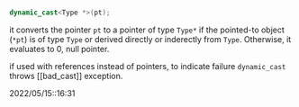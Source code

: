 # 
```c++
dynamic_cast<Type *>(pt);
```
it converts the pointer `pt` to a pointer of type `Type*` if the pointed-to object (`*pt`) is of type `Type` or derived directly or inderectly from `Type`. Otherwise, it evaluates to 0, null pointer. 

if used with references instead of pointers, to indicate failure `dynamic_cast` throws [[bad_cast]] exception.


2022/05/15::16:31
